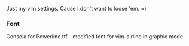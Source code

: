 Just my vim settings. Cause I don't want to loose 'em. =)

### Font
Consola for Powerline.ttf - modified font for vim-airline in graphic mode

